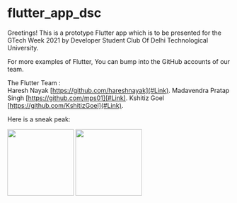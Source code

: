 # flutter_app_dsc

Greetings!
This is  a prototype Flutter app which is to be presented for the GTech Week 2021 by Developer Student Club Of Delhi Technological University.  

For more examples of Flutter, You can bump into the GitHub accounts of our team. 
  
The Flutter Team :  
Haresh Nayak            [https://github.com/hareshnayak](#Link). 
Madavendra Pratap Singh [https://github.com/mps01](#Link). 
Kshitiz Goel            [https://github.com/KshitizGoel](#Link). 

Here is a sneak peak:  
  
<img src="https://user-images.githubusercontent.com/67114557/109979470-f05f3c80-7d24-11eb-9afb-6d34c8eff62f.jpeg" width="150">
<img src="https://user-images.githubusercontent.com/67114557/109979522-ff45ef00-7d24-11eb-8018-9a190284545b.jpeg" width="150">



